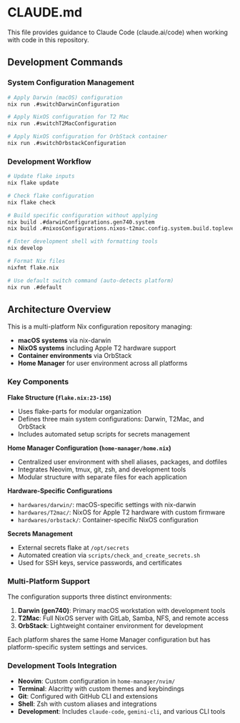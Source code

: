 # CLAUDE.md

This file provides guidance to Claude Code (claude.ai/code) when working with code in this repository.

## Development Commands

### System Configuration Management
```bash
# Apply Darwin (macOS) configuration
nix run .#switchDarwinConfiguration

# Apply NixOS configuration for T2 Mac
nix run .#switchT2MacConfiguration

# Apply NixOS configuration for OrbStack container
nix run .#switchOrbstackConfiguration
```

### Development Workflow
```bash
# Update flake inputs
nix flake update

# Check flake configuration
nix flake check

# Build specific configuration without applying
nix build .#darwinConfigurations.gen740.system
nix build .#nixosConfigurations.nixos-t2mac.config.system.build.toplevel

# Enter development shell with formatting tools
nix develop

# Format Nix files
nixfmt flake.nix

# Use default switch command (auto-detects platform)
nix run .#default
```

## Architecture Overview

This is a multi-platform Nix configuration repository managing:
- **macOS systems** via nix-darwin
- **NixOS systems** including Apple T2 hardware support
- **Container environments** via OrbStack
- **Home Manager** for user environment across all platforms

### Key Components

**Flake Structure (`flake.nix:23-156`)**
- Uses flake-parts for modular organization
- Defines three main system configurations: Darwin, T2Mac, and OrbStack
- Includes automated setup scripts for secrets management

**Home Manager Configuration (`home-manager/home.nix`)**
- Centralized user environment with shell aliases, packages, and dotfiles
- Integrates Neovim, tmux, git, zsh, and development tools
- Modular structure with separate files for each application

**Hardware-Specific Configurations**
- `hardwares/darwin/`: macOS-specific settings with nix-darwin
- `hardwares/T2mac/`: NixOS for Apple T2 hardware with custom firmware
- `hardwares/orbstack/`: Container-specific NixOS configuration

**Secrets Management**
- External secrets flake at `/opt/secrets`
- Automated creation via `scripts/check_and_create_secrets.sh`
- Used for SSH keys, service passwords, and certificates

### Multi-Platform Support

The configuration supports three distinct environments:
1. **Darwin (gen740)**: Primary macOS workstation with development tools
2. **T2Mac**: Full NixOS server with GitLab, Samba, NFS, and remote access
3. **OrbStack**: Lightweight container environment for development

Each platform shares the same Home Manager configuration but has platform-specific system settings and services.

### Development Tools Integration

- **Neovim**: Custom configuration in `home-manager/nvim/`
- **Terminal**: Alacritty with custom themes and keybindings
- **Git**: Configured with GitHub CLI and extensions
- **Shell**: Zsh with custom aliases and integrations
- **Development**: Includes `claude-code`, `gemini-cli`, and various CLI tools